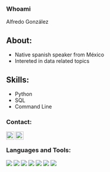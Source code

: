 ### Whoami 

Alfredo González

## About:
- Native spanish speaker from México
- Intereted in data related topics

## Skills:
- Python
- SQL
- Command Line

### Contact:
[<img align="left" alt="codewars" width="22px" src="https://cdn.jsdelivr.net/npm/simple-icons@3/icons/linkedin.svg" />][linkedin]
[<img align="left" alt="codewars" width="22px" src="https://cdn.jsdelivr.net/npm/simple-icons@3/icons/codewars.svg" />][codewars]

<br />

### Languages and Tools:
<p align="left"> 
  <img src="https://img.icons8.com/color/48/000000/python--v1.png"/>
  <img src="https://img.icons8.com/fluency/48/000000/database.png"/>
  <img src="https://img.icons8.com/material-outlined/24/000000/sql.png"/>
  <img src="https://img.icons8.com/color/48/000000/mysql-logo.png"/>  
  <img src="https://img.icons8.com/color/48/000000/console.png"/>
  <img src="https://img.icons8.com/color/48/000000/visual-studio-code-2019.png"/>
  <img src="https://img.icons8.com/color/48/000000/ms-excel.png"/>
</>

<br />
<br />

[linkedin]: https://www.linkedin.com/in/alfredo-gonzález-710307207/
[codewars]: https://www.codewars.com/users/FudoG
